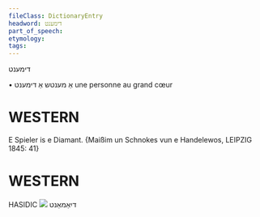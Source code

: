 ```yaml
---
fileClass: DictionaryEntry
headword: דימענט
part_of_speech: 
etymology: 
tags: 
---
```

דימענט

• אַ מענטש אַ דימענט	une personne au grand cœur

WESTERN
========

E Spieler is e Diamant.
{Maißim un Schnokes vun e Handelewos, LEIPZIG 1845: 41}

WESTERN
========

HASIDIC
![](https://ia601504.us.archive.org/0/items/Hasidic_Yiddish_Images/HasidicCard-IkhHobGezukhtgezikhtGoldUnGetrofnADiamant.jpg)
דיִאַמאַנט